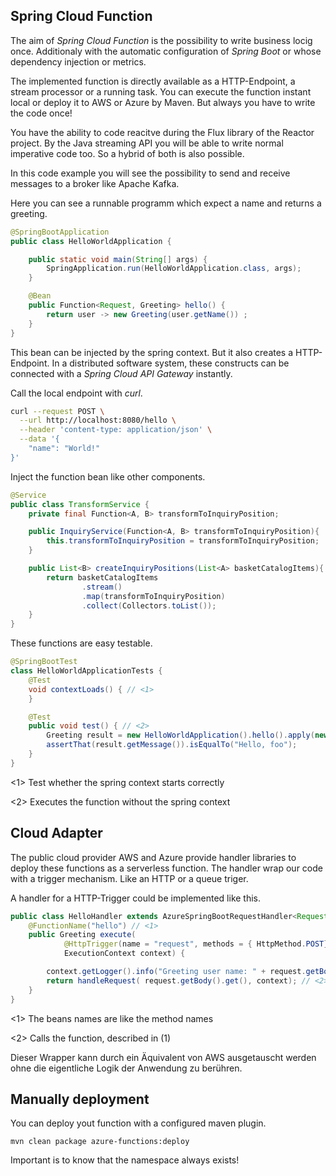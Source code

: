 ## Spring Cloud Function
The aim of _Spring Cloud Function_ is the possibility to write business locig once. Additionaly with the automatic configuration of _Spring Boot_ or whose dependency injection or metrics. 

The implemented function is directly available as a HTTP-Endpoint, a stream processor or a running task. You can execute the function instant local or deploy it to AWS or Azure by Maven. But always you have to write the code once!

You have the ability to code reacitve during the Flux library of the Reactor project. By the Java streaming API you will be able to write normal imperative code too. So a hybrid of both is also possible.

In this code example you will see the possibility to send and receive messages to a broker like Apache Kafka.


Here you can see a runnable programm which expect a name and returns a greeting.
```java
@SpringBootApplication
public class HelloWorldApplication {

	public static void main(String[] args) {
		SpringApplication.run(HelloWorldApplication.class, args);
	}

	@Bean
	public Function<Request, Greeting> hello() {
		return user -> new Greeting(user.getName()) ;
	}
}
```

This bean can be injected by the spring context. But it also creates a HTTP-Endpoint. In a distributed software system, these constructs can be connected with a _Spring Cloud API Gateway_ instantly.

Call the local endpoint with _curl_.
```sh
curl --request POST \
  --url http://localhost:8080/hello \
  --header 'content-type: application/json' \
  --data '{
	"name": "World!"
}'
```

Inject the function bean like other components.
```java
@Service
public class TransformService {
	private final Function<A, B> transformToInquiryPosition;

	public InquiryService(Function<A, B> transformToInquiryPosition){
		this.transformToInquiryPosition = transformToInquiryPosition;
	}

	public List<B> createInquiryPositions(List<A> basketCatalogItems){
		return basketCatalogItems
				.stream()
				.map(transformToInquiryPosition)
				.collect(Collectors.toList());
	}
}
```

These functions are easy testable.
```java
@SpringBootTest
class HelloWorldApplicationTests {
	@Test
	void contextLoads() { // <1>
	}

	@Test
	public void test() { // <2>
		Greeting result = new HelloWorldApplication().hello().apply(new Request("foo"));
		assertThat(result.getMessage()).isEqualTo("Hello, foo");
	}
}
```
<1> Test whether the spring context starts correctly

<2> Executes the function without the spring context


## Cloud Adapter
The public cloud provider AWS and Azure provide handler libraries to deploy these functions as a serverless function. The handler wrap our code with a trigger mechanism. Like an HTTP or a queue triger.

A handler for a HTTP-Trigger could be implemented like this.
```java
public class HelloHandler extends AzureSpringBootRequestHandler<Request, Greeting> {
	@FunctionName("hello") // <1>
	public Greeting execute(
			@HttpTrigger(name = "request", methods = { HttpMethod.POST}, authLevel = AuthorizationLevel.ANONYMOUS) HttpRequestMessage<Optional<Request>> request,
			ExecutionContext context) {

		context.getLogger().info("Greeting user name: " + request.getBody().get().getName());
		return handleRequest( request.getBody().get(), context); // <2>
	}
}
```
<1> The beans names are like the method names

<2> Calls the function, described in (1)

Dieser Wrapper kann durch ein Äquivalent von AWS ausgetauscht werden ohne die eigentliche Logik der Anwendung zu berühren.

## Manually deployment
You can deploy yout function with a configured maven plugin.

`mvn clean package azure-functions:deploy`

Important is to know that the namespace always exists!